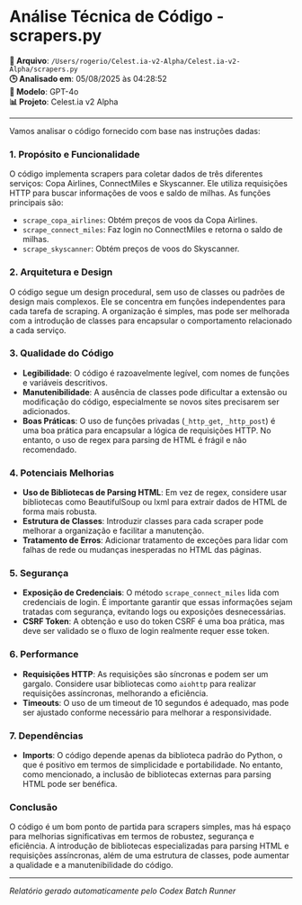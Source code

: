 # Análise Técnica de Código - scrapers.py

**📁 Arquivo**: `/Users/rogerio/Celest.ia-v2-Alpha/Celest.ia-v2-Alpha/scrapers.py`  
**🕒 Analisado em**: 05/08/2025 às 04:28:52  
**🤖 Modelo**: GPT-4o  
**📊 Projeto**: Celest.ia v2 Alpha  

---

Vamos analisar o código fornecido com base nas instruções dadas:

### 1. Propósito e Funcionalidade
O código implementa scrapers para coletar dados de três diferentes serviços: Copa Airlines, ConnectMiles e Skyscanner. Ele utiliza requisições HTTP para buscar informações de voos e saldo de milhas. As funções principais são:

- `scrape_copa_airlines`: Obtém preços de voos da Copa Airlines.
- `scrape_connect_miles`: Faz login no ConnectMiles e retorna o saldo de milhas.
- `scrape_skyscanner`: Obtém preços de voos do Skyscanner.

### 2. Arquitetura e Design
O código segue um design procedural, sem uso de classes ou padrões de design mais complexos. Ele se concentra em funções independentes para cada tarefa de scraping. A organização é simples, mas pode ser melhorada com a introdução de classes para encapsular o comportamento relacionado a cada serviço.

### 3. Qualidade do Código
- **Legibilidade**: O código é razoavelmente legível, com nomes de funções e variáveis descritivos.
- **Manutenibilidade**: A ausência de classes pode dificultar a extensão ou modificação do código, especialmente se novos sites precisarem ser adicionados.
- **Boas Práticas**: O uso de funções privadas (`_http_get`, `_http_post`) é uma boa prática para encapsular a lógica de requisições HTTP. No entanto, o uso de regex para parsing de HTML é frágil e não recomendado.

### 4. Potenciais Melhorias
- **Uso de Bibliotecas de Parsing HTML**: Em vez de regex, considere usar bibliotecas como BeautifulSoup ou lxml para extrair dados de HTML de forma mais robusta.
- **Estrutura de Classes**: Introduzir classes para cada scraper pode melhorar a organização e facilitar a manutenção.
- **Tratamento de Erros**: Adicionar tratamento de exceções para lidar com falhas de rede ou mudanças inesperadas no HTML das páginas.

### 5. Segurança
- **Exposição de Credenciais**: O método `scrape_connect_miles` lida com credenciais de login. É importante garantir que essas informações sejam tratadas com segurança, evitando logs ou exposições desnecessárias.
- **CSRF Token**: A obtenção e uso do token CSRF é uma boa prática, mas deve ser validado se o fluxo de login realmente requer esse token.

### 6. Performance
- **Requisições HTTP**: As requisições são síncronas e podem ser um gargalo. Considere usar bibliotecas como `aiohttp` para realizar requisições assíncronas, melhorando a eficiência.
- **Timeouts**: O uso de um timeout de 10 segundos é adequado, mas pode ser ajustado conforme necessário para melhorar a responsividade.

### 7. Dependências
- **Imports**: O código depende apenas da biblioteca padrão do Python, o que é positivo em termos de simplicidade e portabilidade. No entanto, como mencionado, a inclusão de bibliotecas externas para parsing HTML pode ser benéfica.

### Conclusão
O código é um bom ponto de partida para scrapers simples, mas há espaço para melhorias significativas em termos de robustez, segurança e eficiência. A introdução de bibliotecas especializadas para parsing HTML e requisições assíncronas, além de uma estrutura de classes, pode aumentar a qualidade e a manutenibilidade do código.

---

*Relatório gerado automaticamente pelo Codex Batch Runner*
